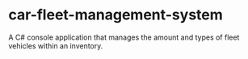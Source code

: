 # car-fleet-management-system
A C# console application that manages the amount and types of fleet vehicles within an inventory.
